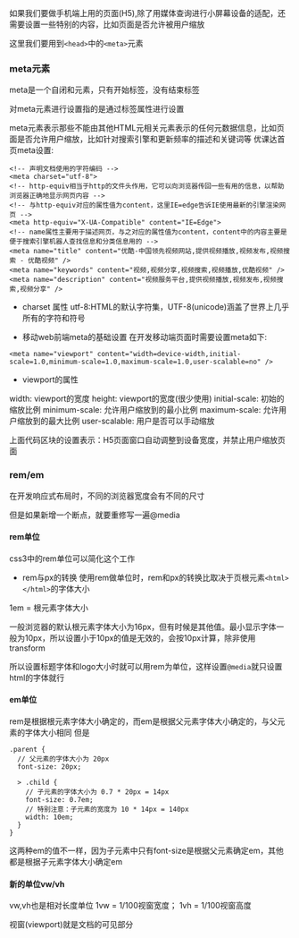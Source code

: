 如果我们要做手机端上用的页面(H5),除了用媒体查询进行小屏幕设备的适配，还需要设置一些特别的内容，比如页面是否允许被用户缩放

这里我们要用到`<head>`中的`<meta>`元素

### meta元素
meta是一个自闭和元素，只有开始标签，没有结束标签

对meta元素进行设置指的是通过标签属性进行设置

meta元素表示那些不能由其他HTML元相关元素表示的任何元数据信息，比如页面是否允许用户缩放，比如针对搜索引擎和更新频率的描述和关键词等
优课达首页meta设置:
```
<!-- 声明文档使用的字符编码 -->
<meta charset="utf-8">
<!-- http-equiv相当于http的文件头作用，它可以向浏览器传回一些有用的信息，以帮助浏览器正确地显示网页内容 -->
<!-- 与http-equiv对应的属性值为content，这里IE=edge告诉IE使用最新的引擎渲染网页 -->
<meta http-equiv="X-UA-Compatible" content="IE=Edge">
<!-- name属性主要用于描述网页，与之对应的属性值为content，content中的内容主要是便于搜索引擎机器人查找信息和分类信息用的 -->
<meta name="title" content="优酷-中国领先视频网站,提供视频播放,视频发布,视频搜索 - 优酷视频" />
<meta name="keywords" content="视频,视频分享,视频搜索,视频播放,优酷视频" />
<meta name="description" content="视频服务平台,提供视频播放,视频发布,视频搜索,视频分享" />
```

+ charset 属性
utf-8:HTML的默认字符集，UTF-8(unicode)涵盖了世界上几乎所有的字符和符号

+ 移动web前端meta的基础设置
在开发移动端页面时需要设置meta如下:
```
<meta name="viewport" content="width=device-width,initial-scale=1.0,minimum-scale=1.0,maximum-scale=1.0,user-scalable=no" />
```
+ viewport的属性

 width: viewport的宽度
 height: viewport的宽度(很少使用)
 initial-scale: 初始的缩放比例
 minimum-scale: 允许用户缩放到的最小比例
 maximum-scale: 允许用户缩放到的最大比例
 user-scalable: 用户是否可以手动缩放

上面代码区块的设置表示：H5页面窗口自动调整到设备宽度，并禁止用户缩放页面

### rem/em
在开发响应式布局时，不同的浏览器宽度会有不同的尺寸

但是如果新增一个断点，就要重修写一遍@media

#### rem单位
css3中的rem单位可以简化这个工作
+ rem与px的转换
使用rem做单位时，rem和px的转换比取决于页根元素`<html></html>`的字体大小

1em = 根元素字体大小

一般浏览器的默认根元素字体大小为16px，但有时候是其他值。最小显示字体一般为10px，所以设置小于10px的值是无效的，会按10px计算，除非使用transform

所以设置标题字体和logo大小时就可以用rem为单位，这样设置`@media`就只设置html的字体就行

#### em单位
rem是根据根元素字体大小确定的，而em是根据父元素字体大小确定的，与父元素的字体大小相同
但是
```
.parent {
  // 父元素的字体大小为 20px
  font-size: 20px;

  > .child {
    // 子元素的字体大小为 0.7 * 20px = 14px
    font-size: 0.7em; 
    // 特别注意：子元素的宽度为 10 * 14px = 140px
    width: 10em;
  }
}
```
这两种em的值不一样，因为子元素中只有font-size是根据父元素确定em，其他都是根据子元素字体大小确定em


#### 新的单位vw/vh
vw,vh也是相对长度单位
 1vw = 1/100视窗宽度；
 1vh = 1/100视窗高度

视窗(viewport)就是文档的可见部分
